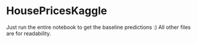 # HousePricesKaggle

Just run the entire notebook to get the baseline predictions :)
All other files are for readability.